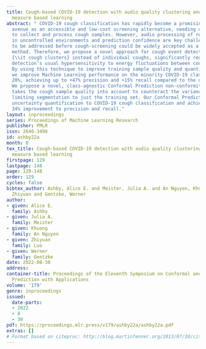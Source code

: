 ```yaml
---
title: Cough-based COVID-19 detection with audio quality clustering and confidence
  measure based learning
abstract: " COVID-19 cough classification has rapidly become a promising research
  avenue as an accessible and low-cost screening alternative, needing only a smartphone
  to collect and process cough samples. However, audio processing of recordings collected
  in uncontrolled environments and prediction confidence are key challenges that need
  to be addressed before cough-screening could be widely accepted as a trusted testing
  method. Therefore, we propose a novel approach for cough event detection that identifies
  {\\it cough clusters} instead of individual coughs, significantly reducing onset
  detection’s usual hypersensitivity to energy fluctuations between cough phases.
  By using this technique to improve training sample quality and quantity by +200%,
  we improve Machine Learning performance on the minority COVID-19 class by up to
  20%, achieving up to +47% precision and +15% recall compared to the dataset baseline.
  We propose a novel, class-agnostic Conformal Prediction non-conformity measure which
  takes the cough sample quality into account to counteract the variance caused by
  limiting segmentation to just the training set. Our Conformal Prediction model introduces
  uncertainty quantification to COVID-19 cough classification and achieves an additional
  34% improvement to precision and recall."
layout: inproceedings
series: Proceedings of Machine Learning Research
publisher: PMLR
issn: 2640-3498
id: ashby22a
month: 0
tex_title: Cough-based COVID-19 detection with audio quality clustering and confidence
  measure based learning
firstpage: 129
lastpage: 148
page: 129-148
order: 129
cycles: false
bibtex_author: Ashby, Alice E. and Meister, Julia A. and An Nguyen, Khuong and Luo,
  Zhiyuan and Gentzke, Werner
author:
- given: Alice E.
  family: Ashby
- given: Julia A.
  family: Meister
- given: Khuong
  family: An Nguyen
- given: Zhiyuan
  family: Luo
- given: Werner
  family: Gentzke
date: 2022-08-30
address:
container-title: Proceedings of the Eleventh Symposium on Conformal and Probabilistic
  Prediction with Applications
volume: '179'
genre: inproceedings
issued:
  date-parts:
  - 2022
  - 8
  - 30
pdf: https://proceedings.mlr.press/v179/ashby22a/ashby22a.pdf
extras: []
# Format based on citeproc: http://blog.martinfenner.org/2013/07/30/citeproc-yaml-for-bibliographies/
---
```

